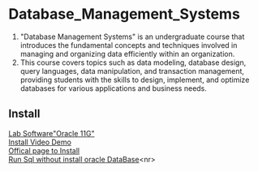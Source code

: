 # Database_Management_Systems
1. "Database Management Systems" is an undergraduate course that introduces the fundamental concepts and techniques involved in managing and organizing data efficiently within an organization.
2. This course covers topics such as data modeling, database design, query languages, data manipulation, and transaction management, providing students with the skills to design, implement, and optimize databases for various applications and business needs.<br>

## Install
[Lab Software"Oracle 11G"](https://drive.google.com/drive/u/1/folders/1b2zs1ybTZ2s4HznPrrIEJ14enUz4wb_k)<br>
[Install Video Demo](https://www.youtube.com/watch?v=WXFUbGY1TOA)<br>
[Offical page to Install](https://docs.oracle.com/en/database/oracle/oracle-database/index.html) <br>
[Run Sql without install oracle DataBase](https://livesql.oracle.com/apex/f?p=590:1:12338033282058:::RP::)<nr>
  
  
  
  
  
  
  
  
  
  
  
